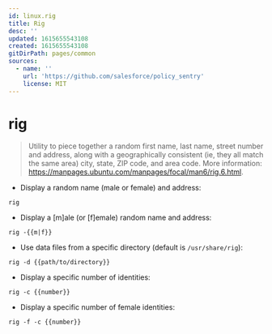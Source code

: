 ```yaml
---
id: linux.rig
title: Rig
desc: ''
updated: 1615655543108
created: 1615655543108
gitDirPath: pages/common
sources:
  - name: ''
    url: 'https://github.com/salesforce/policy_sentry'
    license: MIT
---
```

# rig

> Utility to piece together a random first name, last name, street number and address, along with a geographically consistent (ie, they all match the same area) city, state, ZIP code, and area code.
> More information: <https://manpages.ubuntu.com/manpages/focal/man6/rig.6.html>.

- Display a random name (male or female) and address:

`rig`

- Display a [m]ale (or [f]emale) random name and address:

`rig -{{m|f}}`

- Use data files from a specific directory (default is `/usr/share/rig`):

`rig -d {{path/to/directory}}`

- Display a specific number of identities:

`rig -c {{number}}`

- Display a specific number of female identities:

`rig -f -c {{number}}`

